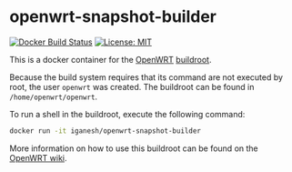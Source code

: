 openwrt-snapshot-builder
========================
[![Docker Build Status](https://img.shields.io/docker/build/iganesh/openwrt-snapshot-builder.svg)](https://hub.docker.com/r/iganesh/openwrt-snapshot-builder)
[![License: MIT](http://img.shields.io/badge/license-MIT-blue.svg?style=flat-square)](https://img.shields.io/docker/build/iganeshk/openwrt-snapshot-builder-docker/blob/master/LICENSE)


This is a docker container for the [OpenWRT](https://openwrt.org/)
[buildroot](http://wiki.openwrt.org/doc/howto/buildroot.exigence).

Because the build system requires that its command are not executed by root,
the user `openwrt` was created. The buildroot can be found in
`/home/openwrt/openwrt`.

To run a shell in the buildroot, execute the following command:
```sh
docker run -it iganesh/openwrt-snapshot-builder
```

More information on how to use this buildroot can be found on the
[OpenWRT wiki](http://wiki.openwrt.org/doc/howto/build).